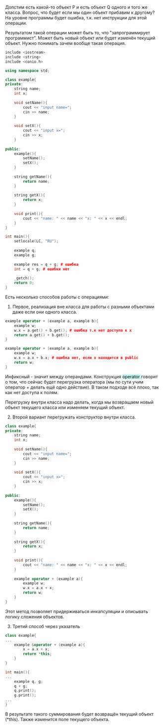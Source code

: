 Допстим есть какой-то объект P и есть объект Q одного и того же класса. Вопрос, что будет если мы один объект прибавим к другому?
На уровне программы будет ошибка, т.к. нет инструкции для этой операции.

Результатом такой операции может быть то, что "запрограммирует программист". Может быть новый объект или будет изменён текущий объект. Нужно понимать зачем вообще такая операция.
```cpp
include <iostream>
include <string>
include <conio.h>

using namespace std;

class example{
private:
	string name;
	int x;
	
	void setName(){
		cout << "input name=";
		cin >> name;
	}
	
	void setX(){
		cout << "input x=";
		cin >> x;		
	}
	
public:
	example(){
		setName();
		setX();
	}
	
	string getName(){
		return name;
	}
	
	string getX(){
		return x;
	}
	
	void print(){
		cout << "name: " << name << "x: " << x << endl;
	}
}

int main(){
	setlocale(LC, "RU");
	
	example q;
	example g;
	
	example res = q + g; # ошибка
	int = q + g; # ошибки нет
	
	_getch();
	return 0;
}
```

Есть несколько способов работы с операциями:
1) Первое, реализация вне класса для работы с разными объектами даже если они одного класса.
```cpp
example operator + (example a, example b){
	example w;
	w.x = a.get() + b.get(); # ошибка т.к нет доступа к x
	return a.get() + b.get();
}

example operator + (example a, example b){
	example w;
	w.x = a.x + b.x; # ошибка нет, если x находится в public
	return w;
}
```
Инфиксный - значит между операндами.
Конструкция <mark style="background: #ABF7F7A6;">operator </mark>говорит о том, что сейчас будет перегрузка оператора (мы по сути учим оператор + делать ещё одно действие).
В таком подходе всё плохо, так как нет доступа к полям. 

Перегрузку внутри класса надо делать, когда мы возвращаем новый объект текущего класса или изменяем текущий объект.

2) Второй вариант перегружать конструктор внутри класса.
```cpp
class example{
private:
	string name;
	int x;
	
	void setName(){
		cout << "input name=";
		cin >> name;
	}
	
	void setX(){
		cout << "input x=";
		cin >> x;		
	}
	
public:
	example(){
		setName();
		setX();
	}
	
	string getName(){
		return name;
	}
	
	string getX(){
		return x;
	}
	
	void print(){
		cout << "name: " << name << "x: " << x << endl;
	}
	
	example operator + (example a){
		example w;
		w.x = a.x + x;
		return w;
	}
}
```
Этот метод позволяет придерживаться инкапсуляции и описывать логику сложения объектов.

3) Третий способ через указатель
```cpp
class example{
...
	example &operator + (example a){
		x = a.x + x;
		return *this;
	}
}

int main(){
...
	example q, g;
	q + g;
	q.print();
	g.print();
...
}
```
В результате такого суммирования будет возвращён текущий объект (\*this).
Также изменится поле текущего объекта.